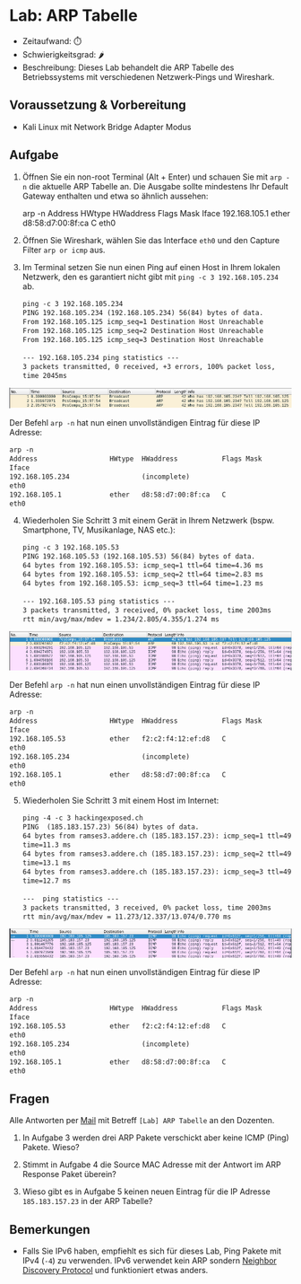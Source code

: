 # Lab: ARP Tabelle

-   Zeitaufwand:        ⏱️
-   Schwierigkeitsgrad: 🌶️
-   Beschreibung: Dieses Lab behandelt die ARP Tabelle des Betriebssystems mit verschiedenen Netzwerk-Pings und Wireshark.

## Voraussetzung & Vorbereitung

-   Kali Linux mit Network Bridge Adapter Modus

## Aufgabe

1.  Öffnen Sie ein non-root Terminal (Alt + Enter) und schauen Sie mit `arp -n` die aktuelle ARP Tabelle an. Die Ausgabe sollte mindestens Ihr Default Gateway enthalten und etwa so ähnlich aussehen:


    arp -n
    Address                  HWtype  HWaddress           Flags Mask            Iface
    192.168.105.1            ether   d8:58:d7:00:8f:ca   C                     eth0

2.  Öffnen Sie Wireshark, wählen Sie das Interface `eth0` und den Capture Filter `arp or icmp` aus.

3.  Im Terminal setzen Sie nun einen Ping auf einen Host in Ihrem lokalen Netzwerk, den es garantiert nicht gibt mit `ping -c 3 192.168.105.234` ab.

        ping -c 3 192.168.105.234
        PING 192.168.105.234 (192.168.105.234) 56(84) bytes of data.
        From 192.168.105.125 icmp_seq=1 Destination Host Unreachable
        From 192.168.105.125 icmp_seq=2 Destination Host Unreachable
        From 192.168.105.125 icmp_seq=3 Destination Host Unreachable

        --- 192.168.105.234 ping statistics ---
        3 packets transmitted, 0 received, +3 errors, 100% packet loss, time 2045ms

![ARP Broadcast Request](img/wireshark-arp-broadcast.png)

Der Befehl `arp -n` hat nun einen unvollständigen Eintrag für diese IP Adresse:

    arp -n
    Address                  HWtype  HWaddress           Flags Mask            Iface
    192.168.105.234                  (incomplete)                              eth0
    192.168.105.1            ether   d8:58:d7:00:8f:ca   C                     eth0

4.  Wiederholen Sie Schritt 3 mit einem Gerät in Ihrem Netzwerk (bspw. Smartphone, TV, Musikanlage, NAS etc.):

        ping -c 3 192.168.105.53
        PING 192.168.105.53 (192.168.105.53) 56(84) bytes of data.
        64 bytes from 192.168.105.53: icmp_seq=1 ttl=64 time=4.36 ms
        64 bytes from 192.168.105.53: icmp_seq=2 ttl=64 time=2.83 ms
        64 bytes from 192.168.105.53: icmp_seq=3 ttl=64 time=1.23 ms

        --- 192.168.105.53 ping statistics ---
        3 packets transmitted, 3 received, 0% packet loss, time 2003ms
        rtt min/avg/max/mdev = 1.234/2.805/4.355/1.274 ms

![ARP Broadcast Request](img/wireshark-arp-icmp-echo-request.png)

Der Befehl `arp -n` hat nun einen unvollständigen Eintrag für diese IP Adresse:

    arp -n
    Address                  HWtype  HWaddress           Flags Mask            Iface
    192.168.105.53           ether   f2:c2:f4:12:ef:d8   C                     eth0
    192.168.105.234                  (incomplete)                              eth0
    192.168.105.1            ether   d8:58:d7:00:8f:ca   C                     eth0

5.  Wiederholen Sie Schritt 3 mit einem Host im Internet:

        ping -4 -c 3 hackingexposed.ch
        PING  (185.183.157.23) 56(84) bytes of data.
        64 bytes from ramses3.addere.ch (185.183.157.23): icmp_seq=1 ttl=49 time=11.3 ms
        64 bytes from ramses3.addere.ch (185.183.157.23): icmp_seq=2 ttl=49 time=13.1 ms
        64 bytes from ramses3.addere.ch (185.183.157.23): icmp_seq=3 ttl=49 time=12.7 ms

        ---  ping statistics ---
        3 packets transmitted, 3 received, 0% packet loss, time 2003ms
        rtt min/avg/max/mdev = 11.273/12.337/13.074/0.770 ms

![ARP Broadcast Request](img/wireshark-icmp-echo-request.png)

Der Befehl `arp -n` hat nun einen unvollständigen Eintrag für diese IP Adresse:

    arp -n
    Address                  HWtype  HWaddress           Flags Mask            Iface
    192.168.105.53           ether   f2:c2:f4:12:ef:d8   C                     eth0
    192.168.105.234                  (incomplete)                              eth0
    192.168.105.1            ether   d8:58:d7:00:8f:ca   C                     eth0

## Fragen

Alle Antworten per [Mail](mailto:pascal.knecht@juventus.schule?subject=[Lab]%20ARP%20Tabelle) mit Betreff `[Lab] ARP Tabelle` an den Dozenten.

1.  In Aufgabe 3 werden drei ARP Pakete verschickt aber keine ICMP (Ping) Pakete. Wieso?

2.  Stimmt in Aufgabe 4 die Source MAC Adresse mit der Antwort im ARP Response Paket überein?

3.  Wieso gibt es in Aufgabe 5 keinen neuen Eintrag für die IP Adresse `185.183.157.23` in der ARP Tabelle?

## Bemerkungen

-   Falls Sie IPv6 haben, empfiehlt es sich für dieses Lab, Ping Pakete mit IPv4 (`-4`) zu verwenden. IPv6 verwendet kein ARP sondern [Neighbor Discovery Protocol](https://en.wikipedia.org/wiki/Neighbor_Discovery_Protocol) und funktioniert etwas anders.
